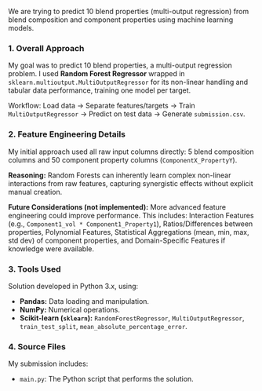 We are trying to predict 10 blend properties (multi-output regression) from blend composition and component properties using machine learning models.

### 1. Overall Approach

My goal was to predict 10 blend properties, a multi-output regression problem. I used **Random Forest Regressor** wrapped in `sklearn.multioutput.MultiOutputRegressor` for its non-linear handling and tabular data performance, training one model per target.

Workflow: Load data -> Separate features/targets -> Train `MultiOutputRegressor` -> Predict on test data -> Generate `submission.csv`.


### 2. Feature Engineering Details

My initial approach used all raw input columns directly: 5 blend composition columns and 50 component property columns (`ComponentX_PropertyY`).

**Reasoning:** Random Forests can inherently learn complex non-linear interactions from raw features, capturing synergistic effects without explicit manual creation.

**Future Considerations (not implemented):** More advanced feature engineering could improve performance. This includes: Interaction Features (e.g., `Component1_vol * Component1_Property1`), Ratios/Differences between properties, Polynomial Features, Statistical Aggregations (mean, min, max, std dev) of component properties, and Domain-Specific Features if knowledge were available.


### 3. Tools Used

Solution developed in Python 3.x, using:
* **Pandas:** Data loading and manipulation.
* **NumPy:** Numerical operations.
* **Scikit-learn (`sklearn`):** `RandomForestRegressor`, `MultiOutputRegressor`, `train_test_split`, `mean_absolute_percentage_error`.


### 4. Source Files

My submission includes:
* `main.py`: The Python script that performs the solution.
